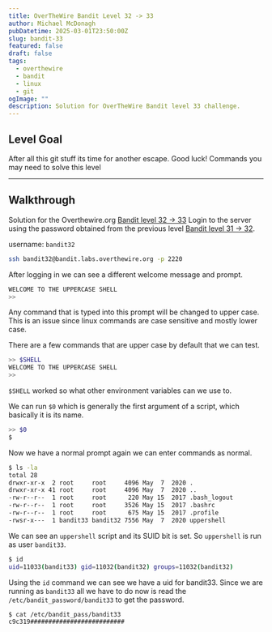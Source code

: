 ```yaml
---
title: OverTheWire Bandit Level 32 -> 33
author: Michael McDonagh
pubDatetime: 2025-03-01T23:50:00Z
slug: bandit-33
featured: false
draft: false
tags:
  - overthewire
  - bandit
  - linux
  - git
ogImage: ""
description: Solution for OverTheWire Bandit level 33 challenge.
---
```


## Level Goal

After all this git stuff its time for another escape. Good luck!
Commands you may need to solve this level

---

## Walkthrough

Solution for the Overthewire.org [Bandit level 32 -> 33](https://overthewire.org/wargames/bandit/bandit33.html)
Login to the server using the password obtained from the previous level [Bandit level 31 -> 32](/posts/overthewire/bandit-32).  

username: `bandit32`  

```bash
ssh bandit32@bandit.labs.overthewire.org -p 2220
```

After logging in we can see a different welcome message and prompt.

```bash
WELCOME TO THE UPPERCASE SHELL
>>
```

Any command that is typed into this prompt will be changed to upper case. This is an issue since linux commands are case sensitive and mostly lower case.

There are a few commands that are upper case by default that we can test.  

```bash
>> $SHELL
WELCOME TO THE UPPERCASE SHELL
>> 
```

`$SHELL` worked so what other environment variables can we use to.

We can run `$0` which is generally the first argument of a script, which basically it is its name.

```bash
>> $0
$ 
```

Now we have a normal prompt again we can enter commands as normal.

```bash
$ ls -la 
total 28
drwxr-xr-x  2 root     root     4096 May  7  2020 .
drwxr-xr-x 41 root     root     4096 May  7  2020 ..
-rw-r--r--  1 root     root      220 May 15  2017 .bash_logout
-rw-r--r--  1 root     root     3526 May 15  2017 .bashrc
-rw-r--r--  1 root     root      675 May 15  2017 .profile
-rwsr-x---  1 bandit33 bandit32 7556 May  7  2020 uppershell
```

We can see an `uppershell` script and its SUID bit is set. So `uppershell` is run as user `bandit33`.  

```bash
$ id
uid=11033(bandit33) gid=11032(bandit32) groups=11032(bandit32)
```

Using the `id` command we can see we have a uid for bandit33.
Since we are running as `bandit33` all we have to do now is read the `/etc/bandit_password/bandit33` to get the password.

```bash
$ cat /etc/bandit_pass/bandit33
c9c319##########################
```

